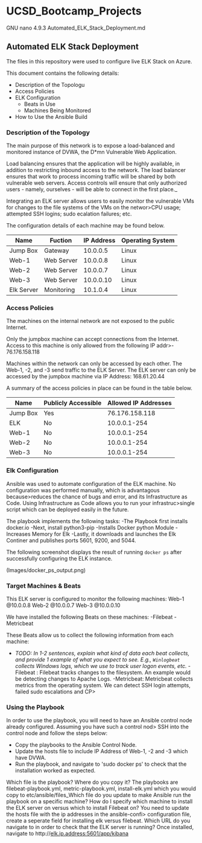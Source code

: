 # UCSD_Bootcamp_Projects
  GNU nano 4.9.3                                     Automated_ELK_Stack_Deployment.md
## Automated ELK Stack Deployment

The files in this repository were used to configure live ELK Stack on Azure.


This document contains the following details:
- Description of the Topologu
- Access Policies
- ELK Configuration
  - Beats in Use
  - Machines Being Monitored
- How to Use the Ansible Build


### Description of the Topology

The main purpose of this network is to expose a load-balanced and monitored instance of DVWA, the D*mn Vulnerable Web Application.

Load balancing ensures that the application will be highly available, in addition to restricting inbound access to the network.
The load balancer ensures that work to process incoming traffic will be shared by both vulnerable web servers. Access controls will
ensure that only authorized users - namely, ourselves - will be able to connect in the first place._

Integrating an ELK server allows users to easily monitor the vulnerable VMs for changes to the file systems of the VMs on the networ>CPU usage; attempted SSH logins; sudo ecalation failures; etc.


The configuration details of each machine may be found below.


| Name       | Fuction     | IP Address | Operating System |
|------------|-------------|------------|------------------|
| Jump Box   | Gateway     | 10.0.0.5   | Linux            |
| Web-1      | Web Server  | 10.0.0.8   | Linux            |
| Web-2      | Web Server  | 10.0.0.7   | Linux            |
| Web-3      | Web Server  | 10.0.0.10  | Linux            |
| Elk Server | Monitoring  | 10.1.0.4   | Linux            |

### Access Policies

The machines on the internal network are not exposed to the public Internet.

Only the jumpbox machine can accept connections from the Internet. Access to this machine is only allowed from the following IP addr>- 76.176.158.118

Machines within the network can only be accessed by each other. The Web-1, -2, and -3 send traffic to the ELK Server.
The ELK server can only be accessed by the jumpbox machine via IP Address: 168.61.20.44

A summary of the access policies in place can be found in the table below.

| Name     | Publicly Accessible | Allowed IP Addresses |
|----------|---------------------|----------------------|
| Jump Box | Yes                 | 76.176.158.118       |
| ELK      | No                  | 10.0.0.1-254         |
| Web-1    | No                  | 10.0.0.1-254         |
| Web-2    | No                  | 10.0.0.1-254         |
| Web-3    | No                  | 10.0.0.1-254         |

### Elk Configuration

Ansible was used to automate configuration of the ELK machine. No configuration was performed manually, which is advantagous because>reduces the chance of bugs and error, and its Infrastructure as Code. Using Infrastructure as Code allows you to run your infrastruc>single script which can be deployed easily in the future.

The playbook implements the following tasks:
-The Playbook first installs docker.io
-Next, install python3-pip
-Installs Docker python Module
-Increases Memory for Elk
-Lastly, it downloads and launches the Elk Continer and publishes ports 5601, 9200, and 5044.

The following screenshot displays the result of running `docker ps` after successfully configuring the ELK instance.

(Images/docker_ps_output.png)

### Target Machines & Beats
This ELK server is configured to monitor the following machines:
Web-1 @10.0.0.8
Web-2 @10.0.0.7
Web-3 @10.0.0.10


We have installed the following Beats on these machines:
-Filebeat
-Metricbeat

These Beats allow us to collect the following information from each machine:
- _TODO: In 1-2 sentences, explain what kind of data each beat collects, and provide 1 example of what you expect to see.
E.g., `Winlogbeat` collects Windows logs, which we use to track user logon events, etc._
-Filebeat : Filebeat tracks changes to the filesystem. An example would be detecting changes to Apache Logs.
-Metricbeat: Metricbeat collects metrics from the operating system. We can detect SSH login attempts, failed sudo escalations and CP>
### Using the Playbook
In order to use the playbook, you will need to have an Ansible control node already configured. Assuming you have such a control nod>
SSH into the control node and follow the steps below:
- Copy the playbooks to the Ansible Control Node.
- Update the hosts file to include IP Address of Web-1, -2 and -3 which have DVWA.
- Run the playbook, and navigate to 'sudo docker ps' to check that the installation worked as expected.

 
 Which file is the playbook? Where do you copy it?
   The playbooks are filebeat-playbook.yml, metric-playbook.yml, install-elk.yml which you would copy to etc/ansible/files_Which file do you update to make Ansible run the playbook on a specific machine? How do I specify which machine to install the ELK server on versus which to install Filebeat on? 
   You need to update the hosts file with the ip addresses in the ansible-confi> configuration file, create a seperate field for installing elk versus filebeat.
Which URL do you navigate to in order to check that the ELK server is running? Once installed, navigate to http://<elk.ip.address:5601/app/kibana>

